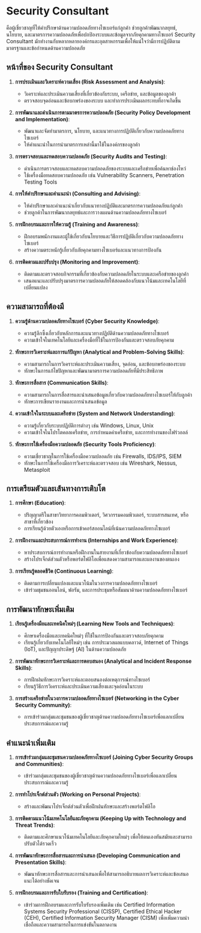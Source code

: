 # Security Consultant
คือผู้เชี่ยวชาญที่ให้คำปรึกษาด้านความปลอดภัยทางไซเบอร์แก่ลูกค้า ช่วยลูกค้าพัฒนากลยุทธ์, นโยบาย, และมาตรการความปลอดภัยเพื่อปกป้องระบบและข้อมูลจากภัยคุกคามทางไซเบอร์ Security Consultant มักทำงานกับหลากหลายองค์กรและอุตสาหกรรมเพื่อให้แน่ใจว่ามีการปฏิบัติตามมาตรฐานและข้อกำหนดด้านความปลอดภัย

## หน้าที่ของ Security Consultant

1. **การประเมินและวิเคราะห์ความเสี่ยง (Risk Assessment and Analysis)**:
    - วิเคราะห์และประเมินความเสี่ยงที่เกี่ยวข้องกับระบบ, เครือข่าย, และข้อมูลของลูกค้า
    - ตรวจสอบจุดอ่อนและข้อบกพร่องของระบบ และทำการประเมินผลกระทบที่อาจเกิดขึ้น

2. **การพัฒนาและดำเนินการตามมาตรการความปลอดภัย (Security Policy Development and Implementation)**:
    - พัฒนาและจัดทำมาตรการ, นโยบาย, และแนวทางการปฏิบัติเกี่ยวกับความปลอดภัยทางไซเบอร์
    - ให้คำแนะนำในการนำมาตรการเหล่านี้มาใช้ในองค์กรของลูกค้า

3. **การตรวจสอบและทดสอบความปลอดภัย (Security Audits and Testing)**:
    - ดำเนินการตรวจสอบและทดสอบความปลอดภัยของระบบและเครือข่ายเพื่อค้นหาช่องโหว่
    - ใช้เครื่องมือทดสอบความปลอดภัย เช่น Vulnerability Scanners, Penetration Testing Tools

4. **การให้คำปรึกษาและคำแนะนำ (Consulting and Advising)**:
    - ให้คำปรึกษาและคำแนะนำเกี่ยวกับแนวทางปฏิบัติและมาตรการความปลอดภัยแก่ลูกค้า
    - ช่วยลูกค้าในการพัฒนากลยุทธ์และการวางแผนด้านความปลอดภัยทางไซเบอร์

5. **การฝึกอบรมและการให้ความรู้ (Training and Awareness)**:
    - ฝึกอบรมพนักงานและผู้ใช้เกี่ยวกับนโยบายและวิธีการปฏิบัติเกี่ยวกับความปลอดภัยทางไซเบอร์
    - สร้างความตระหนักรู้เกี่ยวกับภัยคุกคามทางไซเบอร์และแนวทางการป้องกัน

6. **การติดตามและปรับปรุง (Monitoring and Improvement)**:
    - ติดตามและตรวจสอบกิจกรรมที่เกี่ยวข้องกับความปลอดภัยในระบบและเครือข่ายของลูกค้า
    - เสนอแนะและปรับปรุงมาตรการความปลอดภัยให้สอดคล้องกับแนวโน้มและเทคโนโลยีที่เปลี่ยนแปลง

## ความสามารถที่ต้องมี

1. **ความรู้ด้านความปลอดภัยทางไซเบอร์ (Cyber Security Knowledge)**:
    - ความรู้ลึกซึ้งเกี่ยวกับหลักการและแนวทางปฏิบัติด้านความปลอดภัยทางไซเบอร์
    - ความเข้าใจในเทคโนโลยีและเครื่องมือที่ใช้ในการป้องกันและตรวจสอบภัยคุกคาม

2. **ทักษะการวิเคราะห์และการแก้ปัญหา (Analytical and Problem-Solving Skills)**:
    - ความสามารถในการวิเคราะห์และประเมินความเสี่ยง, จุดอ่อน, และข้อบกพร่องของระบบ
    - ทักษะในการแก้ไขปัญหาและพัฒนามาตรการความปลอดภัยที่มีประสิทธิภาพ

3. **ทักษะการสื่อสาร (Communication Skills)**:
    - ความสามารถในการสื่อสารและนำเสนอข้อมูลเกี่ยวกับความปลอดภัยทางไซเบอร์ให้กับลูกค้า
    - ทักษะการเขียนรายงานและการนำเสนอข้อมูล

4. **ความเข้าใจในระบบและเครือข่าย (System and Network Understanding)**:
    - ความรู้เกี่ยวกับระบบปฏิบัติการต่างๆ เช่น Windows, Linux, Unix
    - ความเข้าใจในโปรโตคอลเครือข่าย, การกำหนดค่าเครือข่าย, และการทำงานของไฟร์วอลล์

5. **ทักษะการใช้เครื่องมือความปลอดภัย (Security Tools Proficiency)**:
    - ความเชี่ยวชาญในการใช้เครื่องมือความปลอดภัย เช่น Firewalls, IDS/IPS, SIEM
    - ทักษะในการใช้เครื่องมือการวิเคราะห์และตรวจสอบ เช่น Wireshark, Nessus, Metasploit

## การเตรียมตัวและเส้นทางการเติบโต

1. **การศึกษา (Education)**:
    - ปริญญาตรีในสาขาวิทยาการคอมพิวเตอร์, วิศวกรรมคอมพิวเตอร์, ระบบสารสนเทศ, หรือสาขาที่เกี่ยวข้อง
    - การเรียนรู้ด้วยตัวเองหรือการเข้าคอร์สออนไลน์ที่เน้นความปลอดภัยทางไซเบอร์

2. **การฝึกงานและประสบการณ์การทำงาน (Internships and Work Experience)**:
    - หาประสบการณ์การทำงานหรือฝึกงานในสายงานที่เกี่ยวข้องกับความปลอดภัยทางไซเบอร์
    - สร้างโปรเจ็กต์ส่วนตัวหรือพอร์ตโฟลิโอเพื่อแสดงความสามารถและผลงานของตนเอง

3. **การเรียนรู้ตลอดชีวิต (Continuous Learning)**:
    - ติดตามการเปลี่ยนแปลงและแนวโน้มในวงการความปลอดภัยทางไซเบอร์
    - เข้าร่วมชุมชนออนไลน์, ฟอรัม, และการประชุมหรือสัมมนาด้านความปลอดภัยทางไซเบอร์

## การพัฒนาทักษะเพิ่มเติม

1. **เรียนรู้เครื่องมือและเทคนิคใหม่ๆ (Learning New Tools and Techniques)**:
    - ศึกษาเครื่องมือและเทคนิคใหม่ๆ ที่ใช้ในการป้องกันและตรวจสอบภัยคุกคาม
    - เรียนรู้เกี่ยวกับเทคโนโลยีใหม่ๆ เช่น การประมวลผลแบบคลาวด์, Internet of Things (IoT), และปัญญาประดิษฐ์ (AI) ในด้านความปลอดภัย

2. **การพัฒนาทักษะการวิเคราะห์และการตอบสนอง (Analytical and Incident Response Skills)**:
    - การฝึกฝนทักษะการวิเคราะห์และตอบสนองต่อเหตุการณ์ทางไซเบอร์
    - เรียนรู้วิธีการวิเคราะห์และประเมินความเสี่ยงและจุดอ่อนในระบบ

3. **การสร้างเครือข่ายในวงการความปลอดภัยทางไซเบอร์ (Networking in the Cyber Security Community)**:
    - การเข้าร่วมกลุ่มและชุมชนของผู้เชี่ยวชาญด้านความปลอดภัยทางไซเบอร์เพื่อแลกเปลี่ยนประสบการณ์และความรู้

## คำแนะนำเพิ่มเติม

1. **การเข้าร่วมกลุ่มและชุมชนความปลอดภัยทางไซเบอร์ (Joining Cyber Security Groups and Communities)**:
    - เข้าร่วมกลุ่มและชุมชนของผู้เชี่ยวชาญด้านความปลอดภัยทางไซเบอร์เพื่อแลกเปลี่ยนประสบการณ์และความรู้

2. **การทำโปรเจ็กต์ส่วนตัว (Working on Personal Projects)**:
    - สร้างและพัฒนาโปรเจ็กต์ส่วนตัวเพื่อฝึกฝนทักษะและสร้างพอร์ตโฟลิโอ

3. **การติดตามแนวโน้มเทคโนโลยีและภัยคุกคาม (Keeping Up with Technology and Threat Trends)**:
    - ติดตามและศึกษาแนวโน้มเทคโนโลยีและภัยคุกคามใหม่ๆ เพื่อให้ตนเองทันสมัยและสามารถปรับตัวได้รวดเร็ว

4. **การพัฒนาทักษะการสื่อสารและการนำเสนอ (Developing Communication and Presentation Skills)**:
    - พัฒนาทักษะการสื่อสารและการนำเสนอเพื่อให้สามารถอธิบายผลการวิเคราะห์และข้อเสนอแนะได้อย่างชัดเจน

5. **การฝึกอบรมและการรับใบรับรอง (Training and Certification)**:
    - เข้าร่วมการฝึกอบรมและการรับใบรับรองเพิ่มเติม เช่น Certified Information Systems Security Professional (CISSP), Certified Ethical Hacker (CEH), Certified Information Security Manager (CISM) เพื่อเพิ่มความน่าเชื่อถือและความสามารถในการแข่งขันในตลาดงาน